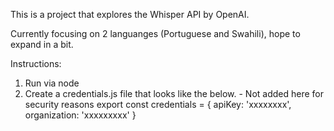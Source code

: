 This is a project that explores the Whisper API by OpenAI.

Currently focusing on 2 languanges (Portuguese and Swahili), hope to expand in a bit.

Instructions:

1. Run via node
2. Create a credentials.js file that looks like the below. - Not added here for security reasons
   export const credentials =  {
        apiKey: 'xxxxxxxx',
        organization: 'xxxxxxxxx'
    }
